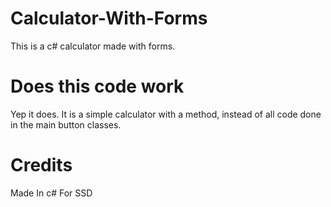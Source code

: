 # Calculator-With-Forms
This is a c# calculator made with forms. 


# Does this code work
Yep it does. It is a simple calculator with a method, instead of all
code done in the main button classes.

# Credits
Made In c# For SSD
